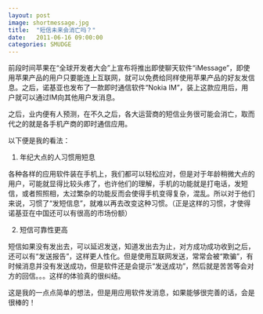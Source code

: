 ```yaml
---
layout: post
image: shortmessage.jpg
title:  "短信未来会消亡吗？"
date:   2011-06-16 09:00:00
categories: SMUDGE
---
```



前段时间苹果在“全球开发者大会”上宣布将推出即使聊天软件“iMessage”，即使用苹果产品的用户只要能连上互联网，就可以免费给同样使用苹果产品的好友发信息。之后，诺基亚也发布了一款即时通信软件“Nokia IM”，装上这款应用后，用户就可以通过IM向其他用户发消息。



之后，业内便有人预测，在不久之后，各大运营商的短信业务很可能会消亡，取而代之的就是各手机产商的即时通信应用。



以下便是我的看法：



1. 年纪大点的人习惯用短息

各种各样的应用软件装在手机上，我们都可以轻松应对，但是对于年龄稍微大点的用户，可能就显得比较头疼了，也许他们的理解，手机的功能就是打电话，发短信，或者照照相，太过繁杂的功能反而会使得手机变得复杂，混乱。所以对于他们来说，习惯了“发短信息”，就难以再去改变这种习惯。（正是这样的习惯，才使得诺基亚在中国还可以有很高的市场份额）



2. 短信可靠性更高

短信如果没有发出去，可以延迟发送，知道发出去为止，对方成功成功收到之后，还可以有“发送报告”，这样更人性化。但是使用互联网发送，常常会被“欺骗”，有时候消息并没有发送成功，但是软件还是会提示“发送成功”，然后就是苦苦等会对方的回信。。。这样的体验真的很纠结。



这是我的一点点简单的想法，但是用应用软件发消息，如果能够很完善的话，会是很棒的！